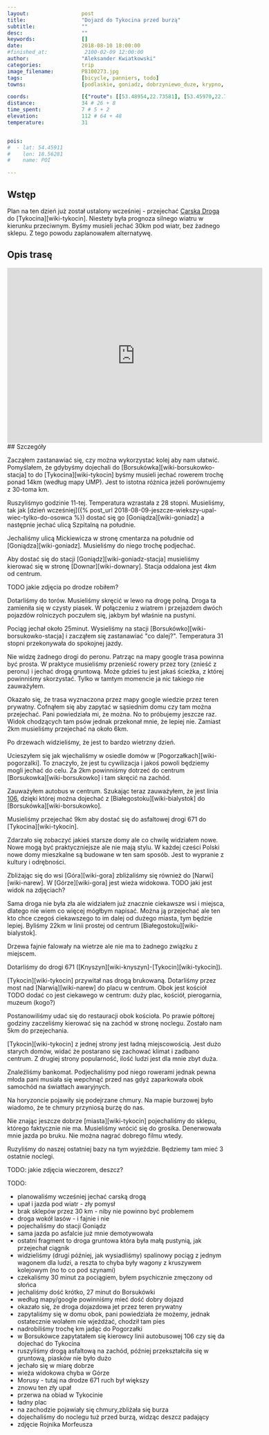 ```yaml
---
layout:                 post
title:                  "Dojazd do Tykocina przed burzą"
subtitle:               ""
desc:                   ""
keywords:               []
date:                   2018-08-10 18:00:00
#finished_at:            2100-02-09 12:00:00
author:                 "Aleksander Kwiatkowski"
categories:             trip
image_filename:         P8100273.jpg
tags:                   [bicycle, panniers, todo]
towns:                  [podlaskie, goniadz, dobrzyniewo_duze, krypno, tykocin]

coords:                 [{"route": [[53.48954,22.73581], [53.45970,22.71556], [53.45960,22.72500]], "type": "bicycle"}, {"route": [[53.22275,22.93666], [53.22347,22.95005], [53.23970,22.93906], [53.23066,22.86336], [53.23518,22.80242], [53.22110,22.77650], [53.20589,22.77392], [53.20394,22.70938]], "type": "bicycle"}]
distance:               34 # 26 + 8
time_spent:             7 # 5 + 2
elevation:              112 # 64 + 48
temperature:            31


pois:
#  - lat: 54.45911
#    lon: 18.56281
#    name: POI

---
```


[wiki-carska-droga]: https://pl.wikipedia.org/wiki/Carska_Droga

## Wstęp

Plan na ten dzień już został ustalony wcześniej - przejechać [Carską Drogą][wiki-carska-droga]
do [Tykocina][wiki-tykocin]. Niestety była prognoza silnego wiatru w kierunku przeciwnym.
Byśmy musieli jechać 30km pod wiatr, bez żadnego sklepu. Z tego powodu zaplanowałem alternatywę.

## Opis trasę

<iframe height='405' width='590' frameborder='0' allowtransparency='true' scrolling='no' src='https://www.strava.com/activities/1763101981/embed/0a88248655f8fa565d8900508a5871909bc9ef9e'></iframe>
## Szczegóły

Zacząłem zastanawiać się, czy można wykorzystać kolej aby nam ułatwić.
Pomyślałem, że gdybyśmy dojechali do [Borsukówka][wiki-borsukowko-stacja]
to do [Tykocina][wiki-tykocin] byśmy musieli jechać rowerem trochę ponad 14km
(według mapy UMP). Jest to istotna różnica jeżeli porównujemy z 30-toma km.

Ruszyliśmyo godzinie 11-tej. Temperatura wzrastała z 28 stopni.
Musieliśmy, tak jak [dzień wcześniej]({% post_url 2018-08-09-jeszcze-wiekszy-upal-wiec-tylko-do-osowca %})
dostać się go [Goniądza][wiki-goniadz] a następnie jechać ulicą Szpitalną
na południe.

Jechaliśmy ulicą Mickiewicza w stronę cmentarza na południe od [Goniądza][wiki-goniadz].
Musieliśmy do niego trochę podjechać.

Aby dostać się do stacji [Goniądz][wiki-goniadz-stacja] musieliśmy kierować się
w stronę [Downar][wiki-downary]. Stacja oddalona jest 4km od centrum.

TODO jakie zdjęcia po drodze robiłem?

Dotarliśmy do torów. Musieliśmy skręcić w lewo na drogę polną. Droga ta zamieniła
się w czysty piasek. W połączeniu z wiatrem i przejazdem dwóch pojazdów rolniczych
poczułem się, jakbym był właśnie na pustyni.

Pociąg jechał około 25minut. Wysieliśmy na stacji [Borsukówko][wiki-borsukowko-stacja]
i zacząłem się zastanawiać "co dalej?". Temperatura 31 stopni przekonywała do
spokojnej jazdy.

Nie widzę żadnego drogi do peronu.
Patrząc na mapy google trasa powinna być prosta. W praktyce musieliśmy przenieść rowery
przez tory (znieść z peronu) i jechać drogą gruntową. Może gdzieś tu jest jakaś ścieżka,
z której powinniśmy skorzystać. Tylko w tamtym momencie ja nic takiego nie zauważyłem.

Okazało się, że trasa wyznaczona przez mapy google wiedzie przez teren prywatny.
Cofnąłem się aby zapytać w sąsiednim domu czy tam można przejechać. Pani powiedziała mi,
że można. No to próbujemy jeszcze raz. Widok chodzących tam psów jednak przekonał mnie,
że lepiej nie. Zamiast 2km musieliśmy przejechać na około 6km.

Po drzewach widzieliśmy, że jest to bardzo wietrzny dzień.

Ucieszyłem się jak wjechaliśmy w osiedle domów w [Pogorzałkach][wiki-pogorzalki].
To znaczyło, że jest tu cywilizacja i
jakoś powoli będziemy mogli jechać do celu. Za 2km powinniśmy dotrzeć do
centrum [Borsukowka][wiki-borsukowko] i tam skręcić na zachód.

[bialystok-106]: http://www.m2.rozkladzik.pl/bialystok/rozklad_jazdy.html?l=106

Zauważyłem autobus w centrum. Szukając teraz zauważyłem, że jest linia
[106][bialystok-106], dzięki której można dojechać z [Białegostoku][wiki-bialystok]
do [Borsukówka][wiki-borsukowko].

Musieliśmy przejechać 9km aby dostać się do asfaltowej drogi 671
do [Tykocina][wiki-tykocin].

Zdarzało się zobaczyć jakieś starsze domy ale co chwilę widziałem nowe.
Nowe mogą być praktyczniejsze ale nie mają stylu. W każdej cześci Polski
nowe domy mieszkalne są budowane w ten sam sposób. Jest to wypranie z kultury
i odrębności.

Zbliżając się do wsi [Góra][wiki-gora] zbliżaliśmy się również do [Narwi][wiki-narew].
W [Górze][wiki-gora] jest wieża widokowa. TODO jaki jest widok na zdjęciach?

Sama droga nie była zła ale widziałem już znacznie ciekawsze wsi i miejsca,
dlatego nie wiem co więcej mógłbym napisać. Można ją przejechać ale ten kto
chce czegoś ciekawszego to im dalej od dużego miasta, tym będzie lepiej.
Byliśmy 22km w linii prostej od centrum [Białegostoku][wiki-bialystok].

Drzewa fajnie falowały na wietrze ale nie ma to żadnego związku z miejscem.

Dotarliśmy do drogi 671 ([Knyszyn][wiki-knyszyn]-[Tykocin][wiki-tykocin]).

[Tykocin][wiki-tykocin] przywitał nas drogą brukowaną. Dotarliśmy przez
most nad [Narwią][wiki-narew] do placu w centrum. Obok jest kościół
TODO dodać co jest ciekawego w centrum: duży plac, kościół, pierogarnia, muzeum (kogo?)

Postanowiliśmy udać się do restauracji obok kościoła. Po prawie półtorej godziny
zaczeliśmy kierować się na zachód w stronę noclegu. Zostało nam 5km do przejechania.

[Tykocin][wiki-tykocin] z jednej strony jest ładną miejscowością. Jest dużo starych domów,
widać że postarano się zachować klimat i zadbano centrum. Z drugiej strony popularność,
ilość ludzi jest dla mnie zbyt duża.

Znaleźliśmy bankomat. Podjechaliśmy pod niego rowerami jednak pewna młoda pani
musiała się wepchnąć przed nas gdyż zaparkowała obok samochód na światłach awaryjnych.

Na horyzoncie pojawiły się podejrzane chmury. Na mapie burzowej było wiadomo,
że te chmury przyniosą burzę do nas.

Nie znając jeszcze dobrze [miasta][wiki-tykocin] pojechaliśmy do sklepu, którego
faktycznie nie ma. Musieliśmy wrócić się do grosika. Denerwowała mnie jazda
po bruku. Nie można nagrać dobrego filmu wtedy.

Ruzyliśmy do naszej ostatniej bazy na tym wyjeździe. Będziemy tam mieć 3
ostatnie noclegi.

TODO: jakie zdjęcia wieczorem, deszcz?

TODO:

* planowaliśmy wcześniej jechać carską drogą
* upał i jazda pod wiatr - zły pomysł
* brak sklepów przez 30 km - niby nie powinno być problemem
* droga wokół lasów - i fajnie i nie
* pojechaliśmy do stacji Goniądz
* sama jazda po asfalcie już mnie demotywowała
* ostatni fragment to droga gruntowa która była małą pustynią, jak przejechał ciągnik
* widzieliśmy (drugi później, jak wysiadliśmy) spalinowy pociąg z jednym wagonem dla ludzi, a reszta to chyba były wagony z kruszywem kolejowym (no to co pod szynami)
* czekaliśmy 30 minut za pociągiem, byłem psychicznie zmęczony od słońca
* jechaliśmy dość krótko, 27 minut do Borsukówki
* według mapy/google powinniśmy mieć dość dobry dojazd
* okazało się, że droga dojazdowa jet przez teren prywatny
* zapytaliśmy się w domu obok, pani powiedziała że możemy, jednak ostatecznie wolałem nie wjeżdżać, chodził tam pies
* nadrobiliśmy trochę km jadąc do Pogorzałki
* w Borsukówce zapytatałem się kierowcy linii autobusowej 106 czy się da dojechać do Tykocina
* ruszyliśmy drogą asfaltową na zachód, później przekształciła się w gruntową, piasków nie było dużo
* jechało się w miarę dobrze
* wieża widokowa chyba w Górze
* Morusy - tutaj na drodze 671 ruch był większy
* znowu ten zły upał
* przerwa na obiad w Tykocinie
* ładny plac
* na zachodzie pojawiały się chmury,zbliżała się burza
* dojechaliśmy do noclegu tuż przed burzą, widząc deszcz padający
* zdjęcie Rojnika Morfeusza
